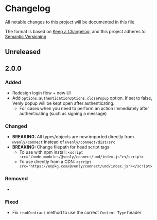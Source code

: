# Changelog
All notable changes to this project will be documented in this file.

The format is based on [Keep a Changelog](https://keepachangelog.com/en/1.0.0/),
and this project adheres to [Semantic Versioning](https://semver.org/spec/v2.0.0.html).

## Unreleased

## 2.0.0
### Added
- Redesign login flow + new UI
- Add `options.authenticationOptions.closePopup` option. If set to false, Venly popup will be kept open after authenticating.
  - For cases when you need to perform an action immediately after authenticating (such as signing a message)

### Changed
- **BREAKING:** All types/objects are now imported directly from `@venly/connect` instead of `@venly/connect/dist/src`
- **BREAKING:** Change filepath for head script tags
  - To use with npm install: `<script src="/node_modules/@venly/connect/umd/index.js"></script>`
  - To use directly from a CDN: `<script src="https://unpkg.com/@venly/connect/umd/index.js"></script>`

### Removed
- 

### Fixed
- Fix `readContract` method to use the correct `Content-Type` header
